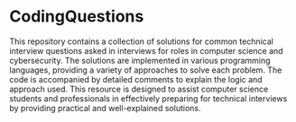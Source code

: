 # CodingQuestions
This repository contains a collection of solutions for common technical interview questions asked in interviews for roles in computer science and cybersecurity. The solutions are implemented in various programming languages, providing a variety of approaches to solve each problem. The code is accompanied by detailed comments to explain the logic and approach used. This resource is designed to assist computer science students and professionals in effectively preparing for technical interviews by providing practical and well-explained solutions.
